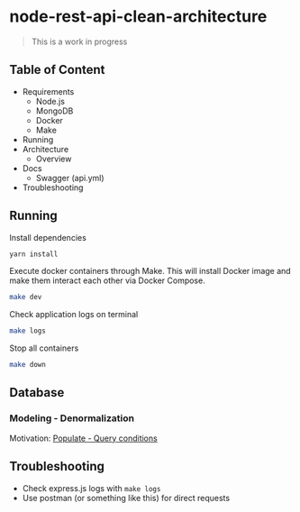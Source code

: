 # node-rest-api-clean-architecture

> This is a work in progress

## Table of Content

- Requirements
  - Node.js
  - MongoDB
  - Docker
  - Make
- Running
- Architecture
  - Overview
- Docs
  - Swagger (api.yml)
- Troubleshooting

## Running

Install dependencies

```bash
yarn install
```

Execute docker containers through Make. This will install Docker image and make them interact each other via Docker Compose.

```bash
make dev
```

Check application logs on terminal

```bash
make logs
```

Stop all containers

```bash
make down
```

## Database

### Modeling - Denormalization

Motivation: [Populate - Query conditions](https://mongoosejs.com/docs/populate.html#query-conditions)

## Troubleshooting

- Check express.js logs with `make logs`
- Use postman (or something like this) for direct requests

